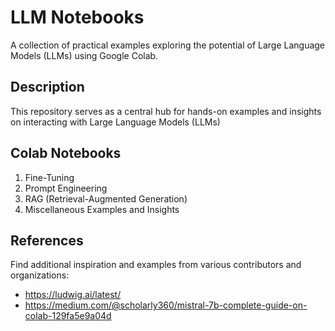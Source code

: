 # LLM Notebooks
A collection of practical examples exploring the potential of Large Language Models (LLMs) using Google Colab.

## Description
This repository serves as a central hub for hands-on examples and insights on interacting with Large Language Models (LLMs) 

## Colab Notebooks
1. Fine-Tuning
2. Prompt Engineering
3. RAG (Retrieval-Augmented Generation)
4. Miscellaneous Examples and Insights

## References
Find additional inspiration and examples from various contributors and organizations:
- https://ludwig.ai/latest/
- https://medium.com/@scholarly360/mistral-7b-complete-guide-on-colab-129fa5e9a04d
